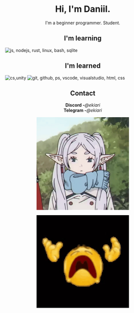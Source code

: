 <h1 align="center">Hi, I'm Daniil.</h1>
<p align="center">I'm a beginner programmer. Student.</p>

<h2 align="center">I'm learning</h2>
<p>
  <img src="https://skillicons.dev/icons?i=js,nodejs,rust,linux,bash,sqlite" alt="js, nodejs, rust, linux, bash, sqlite">
</p>

<h2 align="center">I'm learned</h2>
<p>
  <img src="https://skillicons.dev/icons?i=cs,unity" alt="cs,unity" title="basics">
  <img src="https://skillicons.dev/icons?i=git,github,ps,vscode,visualstudio,html,css" alt="git, github, ps, vscode, visualstudio, html, css">
</p>

<h2 align="center">Contact</h2>
<p align="center">
    <strong>Discord -</strong><em>@ekiari</em> <br/>
    <strong>Telegram -</strong><em>@ekiari</em>
</p>

<p align="center">
    <img src="frieren.gif" alt="Frieren elf" width="300px" title="omg Frieren :0"/>
</p>

<!--<h2 align="center">My stats!</h2>
<p align="center">
    <img src="https://github-readme-stats.vercel.app/api?username=ekiari&theme=tokyonight&show_icons=true&hide_rank=true&custom_title=My%20stats&count_private=true&hide_border=true&hide=issues&line_height=24&bg_color=0d1117" alt="Github stats" />
    <img src="https://github-readme-stats.vercel.app/api/top-langs/?username=ekiari&layout=compact&theme=tokyonight&hide_border=true&bg_color=0d1117" />
</p>-->


<p align="center">
    <img src="smile_tanos.gif" alt="Smile Tanos" width="300px"/>
</p>




<!--     <img src="https://github-readme-stats.vercel.app/api/wakatime?username=ekiari" /> -->
